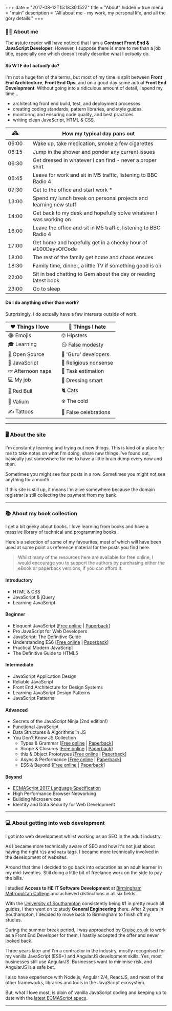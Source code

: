 +++
date = "2017-08-12T15:18:30.152Z"
title = "About"
hidden = true
menu = "main"
description = "All about me - my work, my personal life, and all the gory details."
+++

### 👨‍💻 About me

The astute reader will have noticed that I am a **Contract Front End & JavaScript Developer**. However, I suppose there is more to me than a job title, especially one which doesn't really describe what I _actually_ do.

#### So WTF do I _actually_ do?

I'm not a huge fan of the terms, but most of my time is split between **Front End Architecture**, **Front End Ops**, and on a good day some actual **Front End Development**. Without going into a ridiculous amount of detail, I spend my time...

 - architecting front end build, test, and deployment processes.
 - creating coding standards, pattern libraries, and style guides.
 - monitoring and ensuring code quality, and best practices.
 - writing clean JavaScript, HTML & CSS.


| 🕰    |   | How my typical day pans out                                           |
|-------|---|-----------------------------------------------------------------------|
| 06:00 |   | Wake up, take medication, smoke a few cigarettes                      |
| 06:15 |   | Jump in the shower and ponder any current issues                      |
| 06:30 |   | Get dressed in whatever I can find - never a proper shirt             |
| 06:45 |   | Leave for work and sit in M5 traffic, listening to BBC Radio 4        |
| 07:30 |   | Get to the office and start work *                                    |
| 13:00 |   | Spend my lunch break on personal projects and learning new stuff      |
| 14:00 |   | Get back to my desk and hopefully solve whatever I was working on     |
| 16:00 |   | Leave the office and sit in M5 traffic, listening to BBC Radio 4      |
| 17:00 |   | Get home and hopefully get in a cheeky hour of #100DaysOfCode         |
| 18:00 |   | The rest of the family get home and chaos ensues                      |
| 18:30 |   | Family time, dinner, a little TV if something good is on              |
| 22:00 |   | Sit in bed chatting to Gem about the day or reading latest book       |
| 23:00 |   | Go to sleep                                                           |


#### Do I do anything other than work?

Surprisingly, I do actually have a few interests outside of work.

| ❤️ Things I love  |   | 🚫 Things I hate               |
|-------------------|---|-------------------------------|
| 😂 Emojis         |   | 🤓 Hipsters                   |
|  🎓 Learning      |   | 😏 False modesty              |
| 🌈 Open Source    |   | 👳 'Guru' developers          |
| 🦏 JavaScript     |   | 🙏 Religious nonsense         |
| 💤 Afternoon naps |   | 📆 Task estimation            |
| 💻 My job         |   | 👔 Dressing smart             |
| 🐂 Red Bull       |   | 🐈 Cats                       |
| 💊 Valium         |   | ❄️ The cold                    |
| ✍️ Tattoos        |   | 🎉 False celebrations          |

---

### 🖥 About the site

I'm constantly learning and trying out new things. This is kind of a place for me to take notes on what I'm doing, share new things I've found out, basically just somewhere for me to have a little brain dump every now and then.

Sometimes you might see four posts in a row. Sometimes you might not see anything for a month.

If this site is still up, it means I'm alive somewhere because the domain registrar is still collecting the payment from my bank.

---

### 📚 About my book collection

I get a bit geeky about books. I love learning from books and have a massive library of technical and programming books.

Here's a selection of some of my favourites, most of which will have been used at some point as reference material for the posts you find here.

 > Whilst many of the resources here are available for free online, I would encourage you to support the authors by purchasing either the eBook or paperback versions, if you can afford it.


#### Introductory

 - HTML & CSS
 - JavaScript & jQuery
 - Learning JavaScript

#### Beginner

 - Eloquent JavaScript [[Free online](http://eloquentjavascript.net/) | [Paperback](http://amzn.to/2wvLb11)]
 - Pro JavaScript for Web Developers
 - JavaScript: The Definitive Guide
 - Understanding ES6 [[Free online](https://github.com/nzakas/understandinges6/tree/master/manuscript) | [Paperback](http://amzn.to/2vb76Gh)]
 - Practical Modern JavaScript
 - The Definitive Guide to HTML5

#### Intermediate

 - JavaScript Application Design
 - Reliable JavaScript
 - Front End Architecture for Design Systems
 - Learning JavaScript Design Patterns
 - JavaScript Patterns

#### Advanced

 - Secrets of the JavaScript Ninja (2nd edition!)
 - Functional JavaScript
 - Data Structures & Algorithms in JS
 - You Don't Know JS Collection
    - Types & Grammar [[Free online](https://github.com/getify/You-Dont-Know-JS/blob/master/types%20&%20grammar/README.md#you-dont-know-js-types--grammar) | [Paperback](http://amzn.to/2vlnt2r)]
    - Scope & Closures [[Free online](https://github.com/getify/You-Dont-Know-JS/blob/master/scope%20&%20closures/README.md#you-dont-know-js-scope--closures) | [Paperback](http://amzn.to/2w0jdav)]
    - this & Object Prototypes [[Free online](https://github.com/getify/You-Dont-Know-JS/tree/master/this%20%26%20object%20prototypes) | [Paperback](http://amzn.to/2vm8dSS)]
    - Async & Performance [[Free online](https://github.com/getify/You-Dont-Know-JS/blob/master/async%20&%20performance/README.md#you-dont-know-js-async--performance) | [Paperback](http://amzn.to/2wvaVuc)]
    - ES6 & Beyond [[Free online](https://github.com/getify/You-Dont-Know-JS/blob/master/es6%20&%20beyond/README.md#you-dont-know-js-es6--beyond) | [Paperback](http://amzn.to/2xpQFqv)]

#### Beyond

 - [ECMAScript 2017 Language Specification](https://www.ecma-international.org/publications/files/ECMA-ST/Ecma-262.pdf)
 - High Performance Browser Networking
 - Building Microservices
 - Identity and Data Security for Web Development


---

### 💻 About getting into web development

I got into web development whilst working as an SEO in the adult industry.

As I became more technically aware of SEO and how it's not just about having the right `h1`s and `meta` tags, I became more technically involved in the development of websites.

Around that time I decided to go back into education as an adult learner in my mid-twenties. Still doing a little bit of freelance work on the side to pay the bills.

I studied **Access to HE IT Software Development** at [Birmingham Metropolitan College](https://www.bmet.ac.uk/course/information-technology-access-to-higher-education/) and achieved distinctions in all six fields.

With the [University of Southampton](https://www.southampton.ac.uk/engineering/index.page) consistently being #1 in pretty much all guides, I then went on to study **General Engineering** there. After 2 years in Southampton, I decided to move back to Birmingham to finish off my studies.

During the summer break period, I was approached by [Cruise.co.uk](http://www.cruise.co.uk) to work as a Front End Developer for them. I hastily accepted the offer and never looked back.

Three years later and I'm a contractor in the industry, mostly recognised for my vanilla JavaScript (ES6+) and AngularJS development skills. Yes, most businesses still use AngularJS. Businesses want to minimise risk, and AngularJS is a safe bet.

I also have experience with Node.js, Angular 2/4, ReactJS, and most of the other frameworks, libraries and tools in the JavaScript ecosystem.

But, what I love most, is plain ol' vanilla JavaScript coding and keeping up to date with the [latest ECMAScript specs](https://www.ecma-international.org/publications/standards/Ecma-262.htm).

---

